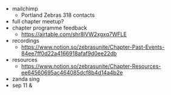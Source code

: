 - mailchimp
	- Portland Zebras 318 contacts
- full chapter meetup?
- chapter programme feedback
	- https://airtable.com/shr8lVW2xgxq7WFLE
- recordings
	- https://www.notion.so/zebrasunite/Chapter-Past-Events-84ee7ff0d22a4166918afaf9d0ee22db
- resources
	- https://www.notion.so/zebrasunite/Chapter-Resources-ee64560695ac464085dcf8b4d14a4b2e
- zanda sing
- sep 11 &